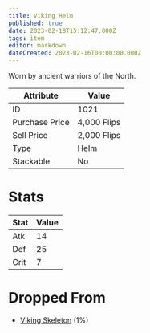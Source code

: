 ```yaml
---
title: Viking Helm
published: true
date: 2023-02-18T15:12:47.000Z
tags: item
editor: markdown
dateCreated: 2023-02-16T00:00:00.000Z
---
```


Worn by ancient warriors of the North.

|Attribute|Value|
|-|-|
|ID|1021|
|Purchase Price|4,000 Flips|
|Sell Price|2,000 Flips|
|Type|Helm|
|Stackable|No|

# Stats
|Stat|Value|
|-|-|
|Atk|14|
|Def|25|
|Crit|7|

# Dropped From
 * [Viking Skeleton](monsters/viking-skeleton.md) (1%)
